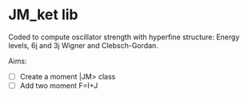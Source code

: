 # **JM_ket** lib

Coded to compute oscillator strength with hyperfine structure: Energy levels, 6j and 3j Wigner and Clebsch-Gordan.

Aims:
- [ ] Create a moment |JM> class
- [ ] Add two moment F=I+J 
